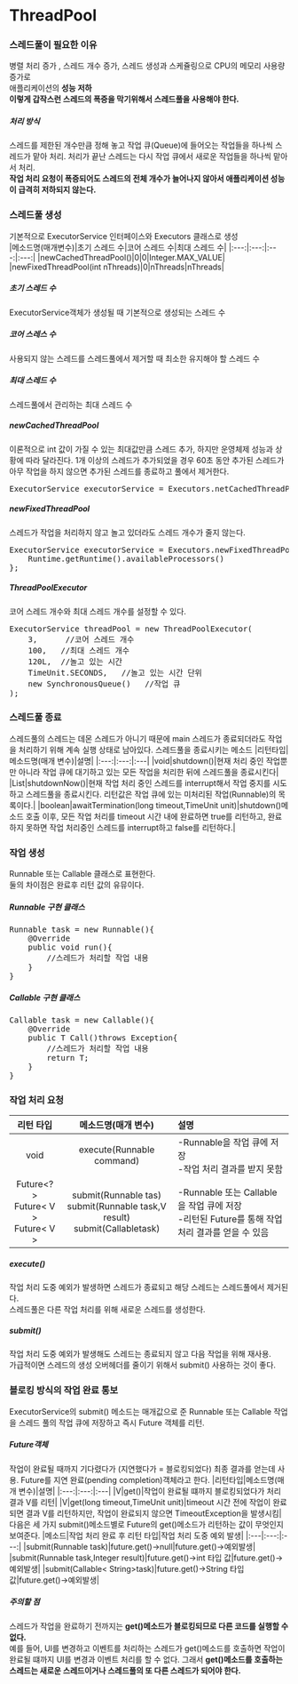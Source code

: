 ThreadPool
========
### 스레드풀이 필요한 이유
병렬 처리 증가 , 스레드 개수 증가, 스레드 생성과 스케쥴링으로 CPU의 메모리 사용량 증가로<br> 애플리케이션의 **성능 저하** <br>
**이렇게 갑작스런 스레드의 폭증을 막기위해서 스레드풀을 사용해야 한다.**<br>
##### 처리 방식
스레드를 제한된 개수만큼 정해 놓고 작업 큐(Queue)에 들어오는 작업들을 하나씩 스레드가 맡아 처리. 처리가 끝난 스레드는 다시 작업 큐에서 새로운 작업들을 하나씩 맡아서 처리.<br>
**작업 처리 요청이 폭증되어도 스레드의 전체 개수가 늘어나지 않아서 애플리케이션 성능이 급격히 저하되지 않는다.**

### 스레드풀 생성
기본적으로 ExecutorService 인터페이스와 Executors 클래스로 생성<br>
|메소드명(매개변수)|초기 스레드 수|코어 스레드 수|최대 스레드 수|
|:---:|:---:|:---:|:---:|
|newCachedThreadPool()|0|0|Integer.MAX_VALUE|
|newFixedThreadPool(int nThreads)|0|nThreads|nThreads|
##### 초기 스레드 수
ExecutorService객체가 생성될 때 기본적으로 생성되는 스레드 수
##### 코어 스레스 수
사용되지 않는 스레드를 스레드풀에서 제거할 때 최소한 유지해야 할 스레드 수
##### 최대 스레드 수
스레드풀에서 관리하는 최대 스레드 수
##### newCachedThreadPool
이론적으로 int 값이 가질 수 있는 최대값만큼 스레드 추가, 하지만 운영체제 성능과 상황에 따라 달라진다. 1개 이상의 스레드가 추가되었을 경우 60초 동안 추가된 스레드가 아무 작업을 하지 않으면 추가된 스레드를 종료하고 풀에서 제거한다.
<pre>
ExecutorService executorService = Executors.netCachedThreadPool();
</pre>
##### newFixedThreadPool
스레드가 작업을 처리하지 않고 놀고 있더라도 스레드 개수가 줄지 않는다.
<pre>
ExecutorService executorService = Executors.newFixedThreadPool{
    Runtime.getRuntime().availableProcessors()
};
</pre>
##### ThreadPoolExecutor
코어 스레드 개수와 최대 스레드 개수를 설정할 수 있다.
<pre>
ExecutorService threadPool = new ThreadPoolExecutor(
    3,      //코어 스레드 개수
    100,   //최대 스레드 개수
    120L,  //놀고 있는 시간
    TimeUnit.SECONDS,   //놀고 있는 시간 단위
    new SynchronousQueue<Runnable>()   //작업 큐
);
</pre>

### 스레드풀 종료
스레드풀의 스레드는 데몬 스레드가 아니기 때문에 main 스레드가 종료되더라도 작업을 처리하기 위해 계속 실행 상태로 남아있다. 스레드풀을 종료시키는 메소드
|리턴타입|메소드명(매개 변수)|설명|
|:---:|:---:|:---|
|void|shutdown()|현재 처리 중인 작업뿐만 아니라 작업 큐에 대기하고 있는 모든 작업을 처리한 뒤에 스레드풀을 종료시킨다|
|List<Runnable>|shutdownNow()|현재 작업 처리 중인 스레드를 interrupt해서 작업 중지를 시도하고 스레드풀을 종료시킨다. 리턴값은 작업 큐에 있는 미처리된 작업(Runnable)의 목록이다.|
|boolean|awaitTermination(long timeout,TimeUnit unit)|shutdown()메소드 호출 이후, 모든 작업 처리를 timeout 시간 내에 완료하면 true를 리턴하고, 완료하지 못하면 작업 처리중인 스레드를 interrupt하고 false를 리턴하다.|

### 작업 생성
Runnable 또는 Callable 클래스로 표현한다.<br>
둘의 차이점은 완료후 리턴 값의 유뮤이다.
##### Runnable 구현 클래스
<pre>
Runnable task = new Runnable(){
    @Override
    public void run(){
        //스레드가 처리할 작업 내용
    }
}
</pre>
##### Callable 구현 클래스
<pre>
Callable<T> task = new Callable<T>(){
    @Override
    public T Call()throws Exception{
        //스레드가 처리할 작업 내용
        return T;
    }
}
</pre>

### 작업 처리 요청
|리턴 타입|메소드명(매개 변수)|설명|
|:---:|:---:|:---|
|void|execute(Runnable command)|-Runnable을 작업 큐에 저장<br>-작업 처리 결과를 받지 못함|
|Future<?><br> Future< V > <br>Future< V > |submit(Runnable tas)<br>submit(Runnable task,V result)<br>submit(Callable<V>task)|-Runnable 또는 Callable을 작업 큐에 저장<br>-리턴된 Future를 통해 작업 처리 결과를 얻을 수 있음|
##### execute()
작업 처리 도중 예외가 발생하면 스레드가 종료되고 해당 스레드는 스레드풀에서 제거된다. <br>스레드풀은 다른 작업 처리를 위해 새로운 스레드를 생성한다.
##### submit()
작업 처리 도중 예외가 발생해도 스레드는 종료되지 않고 다음 작업을 위해 재사용.<br>
가급적이면 스레드의 생성 오버헤더를 줄이기 위해서 submit() 사용하는 것이 좋다.

### 블로킹 방식의 작업 완료 통보
ExecutorService의 submit() 메소드는 매개값으로 준 Runnable 또는 Callable 작업을 스레드 풀의 작업 큐에 저장하고 즉시 Future 객체를 리턴.<br>
##### Future객체
작업이 완료될 때까지 기다렸다가 (지연했다가 = 블로킹되었다) 최종 결과를 얻는데 사용. Future를 지연 완료(pending completion)객체라고 한다.
|리턴타입|메소드명(매개 변수)|설명|
|:---:|:---:|:---|
|V|get()|작업이 완료될 떄까지 블로킹되었다가 처리 결과 V를 리턴|
|V|get(long timeout,TimeUnit unit)|timeout 시간 전에 작업이 완료되면 결과 V를 리턴하지만, 작업이 완료되지 않으면 TimeoutException을 발생시킴|
다음은 세 가지 submit()메소드별로 Future의 get()메소드가 리턴하는 값이 무엇인지 보여준다.
|메소드|작업 처리 완료 후 리턴 타입|작업 처리 도중 예외 발생|
|:---|:---:|:---:|
|submit(Runnable task)|future.get()->null|future.get()->예외발생|
|submit(Runnable task,Integer result)|future.get()->int 타입 값|future.get()->예외발생|
|submit(Callable< String>task)|future.get()->String 타입값|future.get()->예외발생|
##### 주의할 점
스레드가 작업을 완료하기 전까지는 **get()메소드가 블로킹되므로 다른 코드를 실행할 수 없다.**<br>
예를 들어, UI를 변경하고 이벤트를 처리하는 스레드가 get()메소드를 호출하면 작업이 완료될 떄까지 UI를 변경과 이벤트 처리를 할 수 없다. 그래서 **get()메소드를 호출하는 스레드는 새로운 스레드이거나 스레드풀의 또 다른 스레드가 되어야 한다.**


